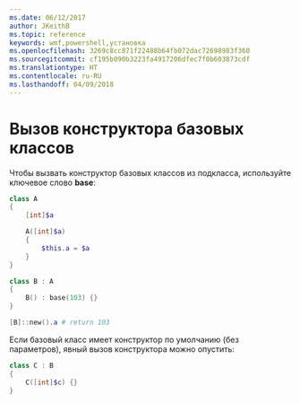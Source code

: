 ```yaml
---
ms.date: 06/12/2017
author: JKeithB
ms.topic: reference
keywords: wmf,powershell,установка
ms.openlocfilehash: 3269c8cc871f22488b64fb072dac72698983f360
ms.sourcegitcommit: cf195b090b3223fa4917206dfec7f0b603873cdf
ms.translationtype: HT
ms.contentlocale: ru-RU
ms.lasthandoff: 04/09/2018
---
```

# <a name="call-base-class-constructor"></a>Вызов конструктора базовых классов

Чтобы вызвать конструктор базовых классов из подкласса, используйте ключевое слово **base**:

```powershell
class A
{
    [int]$a

    A([int]$a)
    {
        $this.a = $a
    }
}

class B : A
{
    B() : base(103) {}
}

[B]::new().a # return 103
```

Если базовый класс имеет конструктор по умолчанию (без параметров), явный вызов конструктора можно опустить:

```powershell
class C : B
{
    C([int]$c) {}
}
```